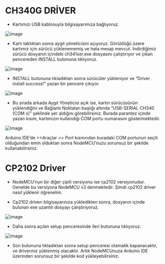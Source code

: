 
# CH340G DRİVER

* Kartımızı USB kablosuyla bilgisayarımıza bağlıyoruz.

![image](https://user-images.githubusercontent.com/111511331/208234993-8f96a457-d9e9-4086-ab09-75f237e6e878.png)


* Kartı taktıktan sonra aygıt yöneticisini açıyoruz. Görüldüğü üzere kartımız için sürücü yüklenememiş ve hata mesajı mevcut. İndirdiğimiz sürücü dosyanın içindeki ch341ser.exe dosyasını çalıştırıyor ve çıkan pencereden INSTALL butonuna tıklıyoruz.

![image](https://user-images.githubusercontent.com/111511331/208235004-b11e6585-902f-49b9-8497-6a4774372b3c.png)


* INSTALL butonuna tıkladıktan sonra sürücüler yükleniyor ve “Driver install success!” yazan bir pencere çıkıyor.

![image](https://user-images.githubusercontent.com/111511331/208235014-ae0c9d38-05ab-4b62-bc93-645493952b5e.png)


* Bu sırada arkada Aygıt Yöneticisi açık ise, kartın sürücüsünün yüklendiğini ve Bağlantı Noktaları başlığı altında “USB-SERIAL CH340 (COM x)” şeklinde yer aldığını görebilirsiniz. Burada parantez içinde yazan kısım, kartımızın kullandığı COM portu numarasını göstermektedir.

![image](https://user-images.githubusercontent.com/111511331/208235105-0b889a78-7012-49e5-8c8e-af291cceb734.png)

Arduino IDE’de >>Araçlar >> Port kısmından buradaki COM portunun seçili olduğundan emin olduktan sonra NodeMCU’nuzu sorunsuz bir şekilde kullanabilirsiniz.

# CP2102 Driver 

* NodeMCU’nun bir diğer çipili versiyonu ise cp2102 versiyonudur. Genelde bu versiyona NodeMCU v3 denmektedir. Şimdi cp2102 driver nasıl yüklenir öğrenelim.

* Cp2102 driverı bilgisayarınıza yükledikten sonra, dosyanın içinde bulunan exe uzantılı dosyayı çalıştırıyoruz.

![image](https://user-images.githubusercontent.com/111511331/208235149-f0e591a1-29f0-464e-ae13-8ad538b2abf7.png)

* Daha sonra açılan setup penceresinde ileri butonuna tıklıyoruz.


![image](https://user-images.githubusercontent.com/111511331/208235154-b66f484a-79bd-49de-98c8-58f9dad48198.png)

* Son butonuna tıkladıktan sonra setup penceresi otamatik kapanacaktır, ve driverınız yüklenmiş olacaktır. Artık NodeMCUnuza Arduino IDE üzerinden sorunsuz bir şekilde kod yükleyebilirsiniz.
